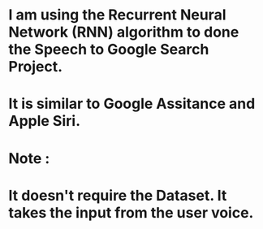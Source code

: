 # I am using the Recurrent Neural Network (RNN) algorithm to done the Speech to Google Search Project.
# It is similar to Google Assitance and Apple Siri.
# Note :
# It doesn't require the Dataset. It takes the input from the user voice.
